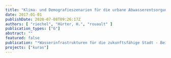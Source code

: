 ```yaml
---
title: "Klima- und Demografieszenarien für die urbane Abwasserentsorgung"
date: 2017-01-01
publishDate: 2020-07-08T09:26:17Z
authors: [ "riechel", "Hürter, H.", "rouault" ]
publication_types: ["6"]
abstract: ""
featured: false
publication: "*Wasserinfrastrukturen für die zukunftsfähige Stadt - Beiträge aus der INIS-Forschung*"
projects: ["kuras"]
---
```


